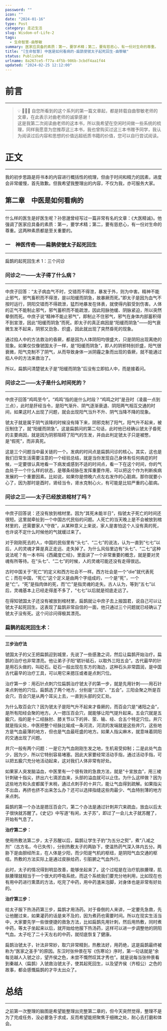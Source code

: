 ```yaml
---
password: ""
icon: ""
date: "2024-01-16"
type: Post
category: 走近生活
slug: Wisdom-of-Life-2
tags:
  - 生命智慧-曲黎敏
summary: 医家应具备的素质：第一，要学术精；第二，要有慈悲心，有一份对生命的尊重。
title: "[生命智慧] 中医是如何看病的-扁鹊使虢太子起死回生-曲黎敏"
status: Published
urlname: 8a267ce5-f77a-4f5b-986b-3cbdf4aa1f44
updated: "2024-02-25 12:12:00"
---
```


# 前言

---

> 💡 🌺🌺🌺 自您所看到的这个系列的第一篇文章起，都是转载自曲黎敏老师的文章，在此表示对曲老师的诚挚感谢！  
>  这是我第二次阅读曲老师的这本书，所以我希望在空闲时间做一些系统的梳理，同样我愿意为您推荐这三本书，我也曾购买过这三本书赠予同学，我认为阅读过后内容和思想的价值远超纸质书籍的价值，您可以自行尝试阅读。

# 正文

---

我的初步思路是将书本的内容进行概括性的梳理，但由于时间和精力的因素，进度会非常缓慢，首先致歉。但我希望我整理出的内容，不仅为我，亦可服务大家。

## 第二章　中医是如何看病的

---

什么样的医生是好医生呢？孙思邈曾经写过一篇非常有名的文章：《大医精诚》。他强调了医家应具备的素质：第一，要学术精；第二，要有慈悲心，有一份对生命的尊重。这两种素质都是至关重要的。

### 一　神医传奇——扁鹊使虢太子起死回生

---

扁鹊的起死回生术 1：三个问诊

### 问诊之一——太子得了什么病？

---

中庶子回答：“太子病血气不时，交错而不得泄，暴发于外，则为中害。精神不能止邪气，邪气畜积而不得泄，是以阳缓而阴急，故暴厥而死。”即太子是因为血气不按时运行，阴阳交错而不得疏泄，猛烈地暴发在体表，就使得内脏受到伤害。人体的正气不能制止邪气，邪气蓄积而不能疏泄，因此阳脉弛缓、阴脉紧迫，所以突然晕倒而死。中庶子说“精神不能止邪气”，即制止不住邪气，邪气在身体内部蓄积得不到宣泄，因此“阳缓而阴急”而死。即太子的真正病因是“阳缓而阴急”——阳气衰微生发不起来，阴邪又劲急、炽盛，因此就出现了突然昏死的现象。

通过掐人中的方法救治的昏厥，都是因为人体阴阳均很盛大，只是阴阳出现离绝的现象。如果仅仅像虢国太子一样，是“阳缓而阴急”，即人的阴邪特别炽盛，阳气很衰微，阳气克制不了阴气，从而导致身体一派阴霾之象而出现的昏厥，就不能通过掐人中的方法来救治了。

所以，扁鹊问清楚虢太子是“阳缓而阴急”后没有立即掐人中，而是接着问。

### 问诊之二——太子是什么时间死的？

---

中庶子回答“鸡鸣至今”。“鸡鸣”指的是什么时段？“鸡鸣之时”是丑时（凌晨一点到三点），此时是肝经当令，是阳气渐升、阴气逐渐衰退、阴阳两气相互交通的时间，如果这时人出现了问题，就会出现阳气当升不升、阴气当降不降的现象。

虢太子就是属于阴气该降的时候没有降下来，阴邪克制了阳气，阳气升不起来，被压制住了，就“阳缓而阴急”。这是扁鹊问的第二句话，此时他已经确认虢太子昏死的主要病因，就是因为阴邪阻碍了阳气的生发，并由此判定虢太子只是被憋，是“假死”，而非真死。

这是三个问题当中最关链的一个。发病的时间点是扁鹊问诊的核心。其实，这也是我们日常生活需要注意的一个经验总结，就是当你发现自己身体有任何病症的时候，一定要很认真地看一下病发或感到不适的时间点，看一下在这个时间，你的气血处于一个什么样的状态，是哪条经脉在发挥重要作用，可以把这个作为判断疾病发展的一个重要因素。比如说，如果你是傍晚六点左右发作的心脏病，那你就要小心了，因为那时是酉时，肾经当令，肾水克制心火，有可能是比较严重的心脏病。

### 问诊之三——太子已经放进棺材了吗？

---

中庶子回答说：还没有放到棺材里。因为“其死未能半日”，指虢太子死亡的时间还很短。这里就牵扯到一个中国古代民俗的问题。人死亡的当天晚上是不会被放到棺材里的，还需要家人“守夜”，从某种意义上来说，家人是害怕这个人没有真的死，也许说不定什么时候他的气就缓过来了。

对于刚刚死去的人，中国的民俗里有“头七”、“二七”的说法，认为一直到“七七”以后，人的灵魂才算是真正走远、走失掉了。为什么风俗里边有“头七”、“二七”这种说法呢？有一本书叫《西藏度亡经》，里面讲了一个非常重要的概念，就是要对灵魂有所等待。在“头七”、“二七”的时候，人的灵魂可能还没有走得很远。

古时中国关于“死亡”的定义和西方社会不一样。西方社会是一个“die”就代表死亡；而在中国，“死亡”这个定义是由两个字组成的，一个是“死”，一个是“亡”。“死”是指肉体的死，而“亡”是指灵魂的走失。古人认为，等到“五七”以后，灵魂基本上已经走得差不多了，“七七”以后就是彻底走远了。

在得知虢国太子还没有被放到棺材里，扁鹊就让中庶子去上报国君，说自己可以让虢太子起死回生。这表现了扁鹊非常自信的一面，他只通过三个问题就已经确认了虢太子没有死。这个问诊问得极其漂亮。

### 扁鹊的起死回生术：

---

**三步治疗法**

虢国太子的父王把扁鹊迎到城里，先说了一些感激之词，然后让扁鹊开始治疗。扁鹊的治疗也非常漂亮。他让弟子子阳“砺针砥石，以取外三阳五会”。古代最早的针是用石头做的，叫砭石。砭石一般出现在东方的海边，这种石头非常圆润，是中国古代最早的治疗工具，可以用它来摁压或者是点刺穴位。

治疗第一步：用石针点刺穴位扁鹊治疗虢太子的第一步，就是先用针刺——用石针来点刺他的穴位。扁鹊选了两个地方，分别是“三阳”、“五会”。三阳会聚之所是百会穴，百会穴是从两个耳尖上去，一直到头部的交汇处。

为什么取百会穴？因为虢太子是阳气升不起来才昏厥的，而百会穴是“诸阳之会”，是所有阳经会聚的地方。人一摁压百会穴，就能够让阳气提升起来。五会穴就是五腧穴，指的是十二经脉肘、膝关节以下的井、荥、输、经、合五个特定穴位。井穴就是指尖处，中医把整个经脉比喻成一条河流，河流的发端就是这些井穴，这些地方是气血最薄的地方，但也是气血最旺盛的地方。如果人指尖麻木，就意味着阴阳的交通出现了问题。

井穴一般有两个问题：一是它为气血刚刚生发之地，生机易受抑制；二是此处气血少，因为少，所以它特别容易堵塞。因此大家要经常活动手指，通过活动手指，可以把五腧穴充分地活动起来，这对我们人体非常有好处。

如果家人突发脑溢血，中医里有一个很有效的急救方法，就是“十宣放血”，用三棱针刺破十指尖，挤出六七滴淤血来，头部的溢血就可以止住。为什么这样做？因为这些地方和头皮都属于末梢，通过点刺手的十井穴，能让气血得到疏解。如果指尖不出血，再挤也挤不出来怎么办？还可以选择指缝这些肉最少、气血特别薄的地方来点刺。

扁鹊的第一个办法是摁压百会穴，第二个办法是通过针刺井穴来疏血，放血以后太子很快就苏醒了。《史记》中写道“有闲，太子苏”，即过了一会儿太子就苏醒了，开始有气息了。

**治疗第二步：**

使用热敷法第二步，太子苏醒以后，扁鹊让学生子豹“为五分之熨”，煮“八减之剂”（古方名，今已失传），分别热敷太子的两胁下，使温热药气深入体内五分。两胁下是由胆经所主，在人体是少阳，而少阳是气机的枢纽，是阴阳气血交通的枢纽。热敷的方法实际上是通过皮肤给药，引脏腑之气血外行。

此时，太子的情况得到明显改善，能够坐起来了。这个过程是在治疗肌肤腠理，肌肤腠理就相当于一个很大的呼吸系统，而这个系统我们要充分地利用，比如现在也有用中药进行熏蒸的方法，吃完了中药，用中药渣来泡脚，对身体也是非常有好处的。

**治疗第三步：**

给太子服下热汤药第三步，扁鹊才用汤药。对于昏倒的人来讲，一定要先急救，先让他醒过来，如果灌药的话是来不及的，因为煮药也需要时间。所以在现实生活当中，大家要先学一些很便捷的救急方法，比如扁鹊先用针刺，然后用热敷，同时煮中药，等太子坐起来以后，就开始给他服下热汤药，这样可以进一步调整他的阴阳气血。太子吃了二十天左右的中药，就彻底恢复了健康。

扁鹊治虢太子，针法非常妙，取穴非常精到，热敷法好，用药绝，这是扁鹊最终被称为“医家之圣手”的原因。东汉时张仲景在写《伤寒论》序时，第一句话就是“余每览越人入虢之诊，望齐侯之色，未尝不慨然叹其才秀也”。就是说每当张仲景看到秦越人（扁鹊）入虢救治虢太子，使其起死回生，以及望齐侯（齐桓公）之色的故事，都会感慨扁鹊的才华太出众了。

# 总结

---

之前第一次整理的脑图是希望能整理出完整第二章的，但今天突然觉得，整理不是为了完成任务，没必要急于求成，反而希望能把聚焦于细微之处，耐心去打磨和体会。
